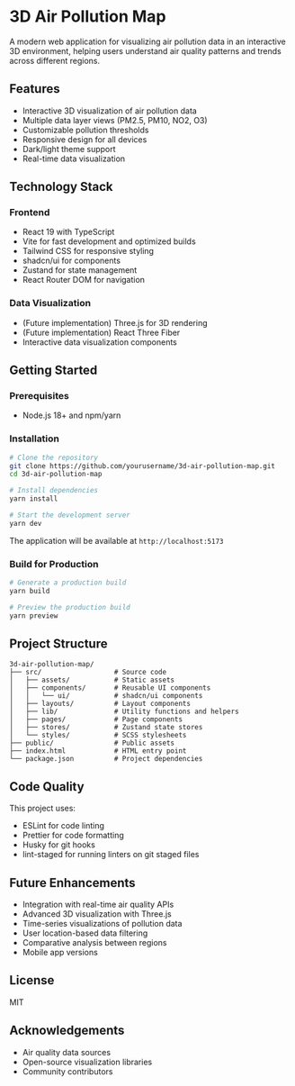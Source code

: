 # 3D Air Pollution Map

A modern web application for visualizing air pollution data in an interactive 3D environment, helping users understand air quality patterns and trends across different regions.

## Features

- Interactive 3D visualization of air pollution data
- Multiple data layer views (PM2.5, PM10, NO2, O3)
- Customizable pollution thresholds
- Responsive design for all devices
- Dark/light theme support
- Real-time data visualization

## Technology Stack

### Frontend

- React 19 with TypeScript
- Vite for fast development and optimized builds
- Tailwind CSS for responsive styling
- shadcn/ui for components
- Zustand for state management
- React Router DOM for navigation

### Data Visualization

- (Future implementation) Three.js for 3D rendering
- (Future implementation) React Three Fiber
- Interactive data visualization components

## Getting Started

### Prerequisites

- Node.js 18+ and npm/yarn

### Installation

```bash
# Clone the repository
git clone https://github.com/yourusername/3d-air-pollution-map.git
cd 3d-air-pollution-map

# Install dependencies
yarn install

# Start the development server
yarn dev
```

The application will be available at `http://localhost:5173`

### Build for Production

```bash
# Generate a production build
yarn build

# Preview the production build
yarn preview
```

## Project Structure

```
3d-air-pollution-map/
├── src/                  # Source code
│   ├── assets/           # Static assets
│   ├── components/       # Reusable UI components
│   │   └── ui/           # shadcn/ui components
│   ├── layouts/          # Layout components
│   ├── lib/              # Utility functions and helpers
│   ├── pages/            # Page components
│   ├── stores/           # Zustand state stores
│   └── styles/           # SCSS stylesheets
├── public/               # Public assets
├── index.html            # HTML entry point
└── package.json          # Project dependencies
```

## Code Quality

This project uses:

- ESLint for code linting
- Prettier for code formatting
- Husky for git hooks
- lint-staged for running linters on git staged files

## Future Enhancements

- Integration with real-time air quality APIs
- Advanced 3D visualization with Three.js
- Time-series visualizations of pollution data
- User location-based data filtering
- Comparative analysis between regions
- Mobile app versions

## License

MIT

## Acknowledgements

- Air quality data sources
- Open-source visualization libraries
- Community contributors
